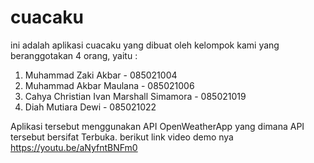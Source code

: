 # cuacaku

ini adalah aplikasi cuacaku yang dibuat oleh kelompok kami yang beranggotakan 4 orang, yaitu :
1. Muhammad Zaki Akbar - 085021004
2. Muhammad Akbar Maulana - 085021006
3. Cahya Christian Ivan Marshall Simamora - 085021019
4. Diah Mutiara Dewi - 085021022

Aplikasi tersebut menggunakan API OpenWeatherApp yang dimana API tersebut bersifat Terbuka.
berikut link video demo nya
https://youtu.be/aNyfntBNFm0
